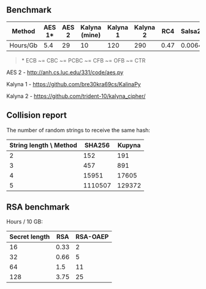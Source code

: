 ## Benchmark

Method   | AES 1* | AES 2 | Kalyna (mine) | Kalyna 1 | Kalyna 2 | RC4  | Salsa20
---      | ---    |  ---  | ---           | ---      | ---      | ---  | ---
Hours/Gb | 5.4    | 29    | 10            | 120      | 290      | 0.47 | 0.0064

> \* ECB ~= CBC ~= PCBC ~= CFB ~= OFB ~= CTR

AES 2 - http://anh.cs.luc.edu/331/code/aes.py

Kalyna 1 - https://github.com/bre30kra69cs/KalinaPy

Kalyna 2 - https://github.com/trident-10/kalyna_cipher/


## Collision report

The number of random strings to receive the same hash:

String length \ Method   | SHA256  | Kupyna
---                      | ---     |  ---  
2                        | 152     | 191    
3                        | 457     | 891    
4                        | 15951   | 17605  
5                        | 1110507 | 129372


## RSA benchmark

Hours / 10 GB:

Secret length     | RSA     | RSA-OAEP
---               | ---     |  ---  
16                | 0.33    | 2    
32                | 0.66    | 5    
64                | 1.5     | 11  
128               | 3.75    | 25